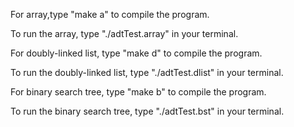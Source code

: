 For array,type "make a" to compile the program.

To run the array, type "./adtTest.array" in your terminal.

For doubly-linked list, type "make d" to compile the program.

To run the doubly-linked list, type "./adtTest.dlist" in your terminal.

For binary search tree, type "make b" to compile the program.

To run the binary search tree, type "./adtTest.bst" in your terminal.
